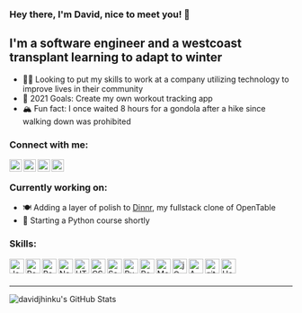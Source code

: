 ### Hey there, I'm David, nice to meet you! 👋

## I'm a software engineer and a westcoast transplant learning to adapt to winter

- 👨‍💻  Looking to put my skills to work at a company utilizing technology to improve lives in their community
- 🥅  2021 Goals: Create my own workout tracking app
- 🏔  Fun fact: I once waited 8 hours for a gondola after a hike since walking down was prohibited

### Connect with me:

<!-- [<img align="left" alt="davidjhinku.com" width="22px" src="https://raw.githubusercontent.com/iconic/open-iconic/master/svg/globe.svg" />][website] -->
[<img align="left" alt="LinkedIn" width="22px" src="https://cdn.jsdelivr.net/npm/simple-icons@4.14.0/icons/linkedin.svg" />][linkedin]
[<img align="left" alt="LinkedIn" width="22px" src="https://cdn.jsdelivr.net/npm/simple-icons@4.14.0/icons/angellist.svg" />][angellist]
[<img align="left" alt="Twitter" width="22px" src="https://cdn.jsdelivr.net/npm/simple-icons@4.14.0/icons/twitter.svg" />][twitter]
[<img align="left" alt="Instagram" width="22px" src="https://cdn.jsdelivr.net/npm/simple-icons@4.14.0/icons/instagram.svg" />][instagram]

<br />

### Currently working on:

- 🍽  Adding a layer of polish to [Dinnr][dinnr], my fullstack clone of OpenTable
- 🌱  Starting a Python course shortly

### Skills:

<img align="left" alt="JavaScript" width="26px" src="https://cdn.jsdelivr.net/npm/simple-icons@4.14.0/icons/javascript.svg" />
<img align="left" alt="React" width="26px" src="https://cdn.jsdelivr.net/npm/devicons@1.8.0/!SVG/react.svg" />
<img align="left" alt="Redux" width="26px" src="https://cdn.jsdelivr.net/npm/simple-icons@4.14.0/icons/redux.svg" />
<img align="left" alt="Node.js" width="26px" src="https://cdn.jsdelivr.net/npm/devicons@1.8.0/!SVG/nodejs.svg" />
<img align="left" alt="HTML5" width="26px" src="https://cdn.jsdelivr.net/npm/devicons@1.8.0/!SVG/html5.svg" />
<img align="left" alt="CSS3" width="26px" src="https://cdn.jsdelivr.net/npm/devicons@1.8.0/!SVG/css3.svg" />
<img align="left" alt="Sass" width="26px" src="https://cdn.jsdelivr.net/npm/devicons@1.8.0/!SVG/sass.svg" />
<img align="left" alt="Ruby on Rails" width="26px" src="https://cdn.jsdelivr.net/npm/simple-icons@4.14.0/icons/ruby.svg" />
<img align="left" alt="PostgreSQL" width="26px" src="https://cdn.jsdelivr.net/npm/devicons@1.8.0/!SVG/postgresql.svg" />
<img align="left" alt="MongoDB" width="26px" src="https://cdn.jsdelivr.net/npm/devicons@1.8.0/!SVG/mongodb.svg" />
<img align="left" alt="jQuery" width="26px" src="https://cdn.jsdelivr.net/npm/simple-icons@4.14.0/icons/jquery.svg" />
<img align="left" alt="AWS" width="26px" src="https://cdn.jsdelivr.net/npm/devicons@1.8.0/!SVG/aws.svg" />
<img align="left" alt="git" width="26px" src="https://cdn.jsdelivr.net/npm/simple-icons@4.14.0/icons/git.svg" />
<img align="left" alt="Heroku" width="26px" src="https://cdn.jsdelivr.net/npm/simple-icons@4.14.0/icons/heroku.svg" />

<br />
<br />

---

<!-- <details>
  <summary>:zap: GitHub Stats</summary> -->

  <img align="left" alt="davidjhinku's GitHub Stats" src="https://github-readme-stats.vercel.app/api?username=davidjhinku&show_icons=true&hide_border=true&count_private=true" />

<!-- </details> -->

<!--
**davidjhinku/davidjhinku** is a ✨ _special_ ✨ repository because its `README.md` (this file) appears on your GitHub profile.

Here are some ideas to get you started:

- 🔭 I’m currently working on ...
- 🌱 I’m currently learning ...
- 👯 I’m looking to collaborate on ...
- 🤔 I’m looking for help with ...
- 💬 Ask me about ...
- 📫 How to reach me: ...
- 😄 Pronouns: ...
- ⚡ Fun fact: ...
-->


[website]: https://davidjhinku.com/
[linkedin]: https://www.linkedin.com/in/davidjhinku/
[angellist]: https://angel.co/u/david-jhinku
[twitter]: https://twitter.com/DavidJhinku
[instagram]: https://www.instagram.com/davidjhinku
[dinnr]: https://dinnr-aa.herokuapp.com/
